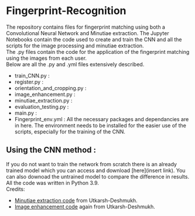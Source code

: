 # Fingerprint-Recognition
The repository contains files for fingerprint matching using both a Convolutional Neural Network and Minutiae extraction. 
The Jupyter Notebooks contain the code used to create and train the CNN and all the scripts for the image processing and minutiae extraction.  
The .py files contain the code for the application of the fingerprint matching using the images from each user.  
Below are all the .py and .yml files extensively described.  
- train_CNN.py : 
- register.py : 
- orientation_and_cropping.py : 
- image_enhancement.py : 
- minutiae_extraction.py : 
- evaluation_testing.py : 
- main.py : 
- Fingerprint_env.yml : All the necessary packages and dependancies are in here. The environment needs to be installed for the easier use of the scripts, especially for the training of the CNN.  
## Using the CNN method :  
If you do not want to train the network from scratch there is an already trained model which you can access and download [here](insert link). You can also downoad the untrained model to compare the difference in results.  
All the code was written in Python 3.9.  
Credits: 
- [Minutiae extraction code](https://github.com/Utkarsh-Deshmukh/Fingerprint-Feature-Extraction) from Utkarsh-Deshmukh.
- [Image enhancement code](https://github.com/Utkarsh-Deshmukh/Fingerprint-Enhancement-Python/blob/develop/src/FingerprintImageEnhancer.py) again from Utkarsh-Deshmukh.
